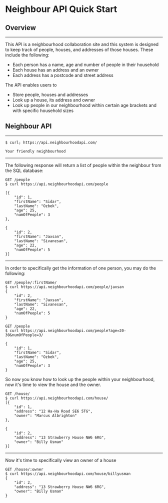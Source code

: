 # Neighbour API Quick Start

## Overview
--- 
This API is a neighbourhood collaboration site and this system is designed to keep track of people, houses, and addresses of those houses. These include the following:

* Each person has a name, age and number of people in their household
* Each house has an address and an owner
* Each address has a postcode and street address

The API enables users to

* Store people, houses and addresses
* Look up a house, its address and owner
* Look up people in our neighbourhood within certain age brackets and with specific household sizes

## Neighbour API
---
```
$ curl; https://api.neighbourhoodapi.com/

Your friendly neighbourhood
``` 

---
The following response will return a list of people within the neighbour from the SQL database:

```
GET /people
$ curl https://api.neighbourhoodapi.com/people

[{
    "id": 1,
    "firstName": "Sidar",
    "lastName": "Ozbek",
    "age": 25,
    "numOfPeople": 3
},

{
    "id": 2,
    "firstName": "Jaxsan",
    "lastName": "Sivanesan",
    "age": 22,
    "numOfPeople": 5
}] 

```
---

In order to specifically get the information of one person, you may do the following:

```
GET /people/:firstName/
$ curl https://api.neighbourhoodapi.com/people/jaxsan
{
    "id": 2,
    "firstName": "Jaxsan",
    "lastName": "Sivanesan",
    "age": 22,
    "numOfPeople": 5
}

GET /people
$ curl https://api.neighbourhoodapi.com/people?age=20-30&numOfPeople=3/

{
    "id": 1,
    "firstName": "Sidar",
    "lastName": "Ozbek",
    "age": 25,
    "numOfPeople": 3
}

```

So now you know how to look up the people within your neighbourhood, now it's time to view the house and the owner.

```
GET /house/
$ curl https://api.neighbourhoodapi.com/house/
[{
    "id": 1,
    "address": "12 Ha-Ha Road SE6 5TG",
    "owner": "Marcus Albrighton"
},

{
    "id": 2,
    "address": "13 Strawberry House NW6 6RG",
    "owner": "Billy Usman"
}]

```
---
Now it's time to specifically view an owner of a house

```
GET /house/:owner
$ curl https://api.neighbourhoodapi.com/house/billyusman
{
    "id": 2,
    "address": "13 Strawberry House NW6 6RG",
    "owner": "Billy Usman"
}
```







